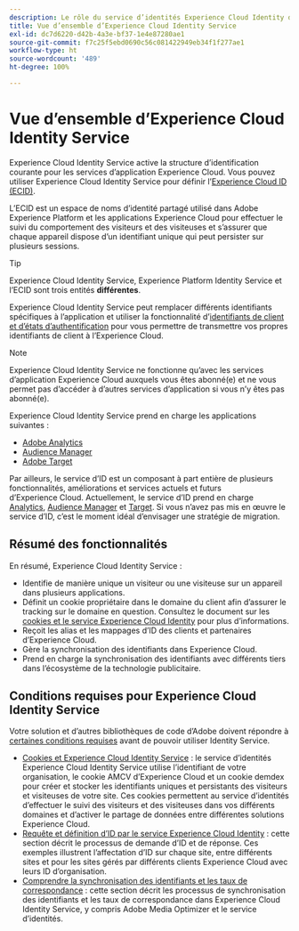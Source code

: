 ```yaml
---
description: Le rôle du service d’identités Experience Cloud Identity dans Adobe Experience Cloud.
title: Vue d’ensemble d’Experience Cloud Identity Service
exl-id: dc7d6220-d42b-4a3e-bf37-1e4e87280ae1
source-git-commit: f7c25f5ebd0690c56c081422949eb34f1f277ae1
workflow-type: ht
source-wordcount: '489'
ht-degree: 100%

---
```


# Vue d’ensemble d’Experience Cloud Identity Service

Experience Cloud Identity Service active la structure d’identification courante pour les services d’application Experience Cloud. Vous pouvez utiliser Experience Cloud Identity Service pour définir l’[Experience Cloud ID (ECID)](https://experienceleague.adobe.com/docs/experience-platform/identity/ecid.html?lang=fr).

L’ECID est un espace de noms d’identité partagé utilisé dans Adobe Experience Platform et les applications Experience Cloud pour effectuer le suivi du comportement des visiteurs et des visiteuses et s’assurer que chaque appareil dispose d’un identifiant unique qui peut persister sur plusieurs sessions.

>[!TIP]
>
>Experience Cloud Identity Service, Experience Platform Identity Service et l’ECID sont trois entités **différentes**.

Experience Cloud Identity Service peut remplacer différents identifiants spécifiques à l’application et utiliser la fonctionnalité d’[identifiants de client et d’états d’authentification](/help/reference/authenticated-state.md) pour vous permettre de transmettre vos propres identifiants de client à l’Experience Cloud.

>[!NOTE]
>
>Experience Cloud Identity Service ne fonctionne qu’avec les services d’application Experience Cloud auxquels vous êtes abonné(e) et ne vous permet pas d’accéder à d’autres services d’application si vous n’y êtes pas abonné(e).

Experience Cloud Identity Service prend en charge les applications suivantes :

* [Adobe Analytics](https://business.adobe.com/fr/products/analytics/web-analytics.html)
* [Audience Manager](https://business.adobe.com/fr/products/audience-manager/adobe-audience-manager.html)
* [Adobe Target](https://business.adobe.com/fr/products/target/adobe-target.html)

Par ailleurs, le service d’ID est un composant à part entière de plusieurs fonctionnalités, améliorations et services actuels et futurs d’Experience Cloud. Actuellement, le service d’ID prend en charge [Analytics](http://www.adobe.com/fr/marketing-cloud/web-analytics.html), [Audience Manager](http://www.adobe.com/fr/marketing-cloud/data-management-platform.html) et [Target](http://www.adobe.com/fr/marketing-cloud/testing-targeting.html). Si vous n’avez pas mis en œuvre le service d’ID, c’est le moment idéal d’envisager une stratégie de migration.

## Résumé des fonctionnalités

En résumé, Experience Cloud Identity Service :

* Identifie de manière unique un visiteur ou une visiteuse sur un appareil dans plusieurs applications.
* Définit un cookie propriétaire dans le domaine du client afin d’assurer le tracking sur le domaine en question. Consultez le document sur les [cookies et le service Experience Cloud Identity](./cookies.md) pour plus d’informations.
* Reçoit les alias et les mappages d’ID des clients et partenaires d’Experience Cloud.
* Gère la synchronisation des identifiants dans Experience Cloud.
* Prend en charge la synchronisation des identifiants avec différents tiers dans l’écosystème de la technologie publicitaire.

## Conditions requises pour Experience Cloud Identity Service

Votre solution et d’autres bibliothèques de code d’Adobe doivent répondre à [certaines conditions requises](/help/reference/requirements.md) avant de pouvoir utiliser Identity Service.

* [Cookies et Experience Cloud Identity Service](cookies.md) : le service d’identités Experience Cloud Identity Service utilise l’identifiant de votre organisation, le cookie AMCV d’Experience Cloud et un cookie demdex pour créer et stocker les identifiants uniques et persistants des visiteurs et visiteuses de votre site. Ces cookies permettent au service d’identités d’effectuer le suivi des visiteurs et des visiteuses dans vos différents domaines et d’activer le partage de données entre différentes solutions Experience Cloud.
* [Requête et définition d’ID par le service Experience Cloud Identity](id-request.md) : cette section décrit le processus de demande d’ID et de réponse. Ces exemples illustrent l’affectation d’ID sur chaque site, entre différents sites et pour les sites gérés par différents clients Experience Cloud avec leurs ID d’organisation.
* [Comprendre la synchronisation des identifiants et les taux de correspondance](match-rates.md) : cette section décrit les processus de synchronisation des identifiants et les taux de correspondance dans Experience Cloud Identity Service, y compris Adobe Media Optimizer et le service d’identités.
